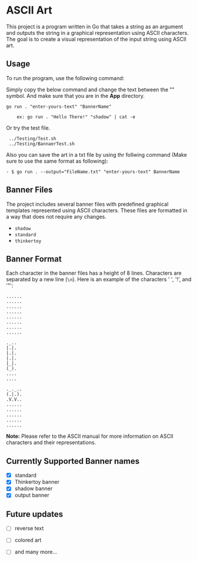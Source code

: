 # ASCII Art

This project is a program written in Go that takes a string as an argument and outputs the string in a graphical representation using ASCII characters. The goal is to create a visual representation of the input string using ASCII art.

## Usage

To run the program, use the following command:

Simply copy the below command and change the text between the "" symbol. And make sure that you are in the **App** directory.

```shell
go run . "enter-yours-text" "BannerName"
```
```shell
    ex: go run . "Hello There!" "shadow" | cat -e
```
Or try the test file.

```shell
 ../Testing/Test.sh
 ../Testing/BannaerTest.sh
```
Also you can save the art in a txt file by using thr follwing command (Make sure to use the same format as following):
```shell
- $ go run . --output="FileName.txt" "enter-yours-text" BannerName
```


<!-- ```shell
go run . <input_string>
```

Replace `<input_string>` with the string you want to convert to ASCII art. -->

## Banner Files

The project includes several banner files with predefined graphical templates represented using ASCII characters. These files are formatted in a way that does not require any changes.

- `shadow`
- `standard`
- `thinkertoy`

## Banner Format

Each character in the banner files has a height of 8 lines. Characters are separated by a new line (`\n`). Here is an example of the characters ' ', '!', and '"':

```
......
......
......
......
......
......
......
......

._..
|.|.
|.|.
|.|.
|_|.
(_).
....
....

._._..
(.|.).
.V.V..
......
......
......
......
......
```


**Note:** Please refer to the ASCII manual for more information on ASCII characters and their representations.

## Currently Supported Banner names

- [x] standard
- [x] Thinkertoy banner
- [x] shadow banner
- [x] output banner

## Future updates 

- [ ] reverse text
- [ ] colored art
- [ ] and many more...

